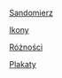 <a href="https://pawelciosmak.github.io/portfolio/sandomierz.html">Sandomierz</a>

<a href="https://pawelciosmak.github.io/portfolio/ikony.html">Ikony</a>

<a href="https://pawelciosmak.github.io/portfolio/varia.html">Różności</a>

<a href="https://pawelciosmak.github.io/portfolio/posters.html">Plakaty</a>





